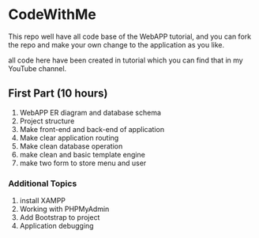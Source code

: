 # CodeWithMe
This repo well have all code base of the WebAPP tutorial, 
and you can fork the repo and make your own change to the 
application as you like. 

all code here have been created in tutorial which you can 
find that in my YouTube channel. 

## First Part (10 hours)
1. WebAPP ER diagram and database schema
2. Project structure
3. Make front-end and back-end of application 
4. Make clear application routing 
5. Make clean database operation
6. make clean and basic template engine
7. make two form to store menu and user

### Additional Topics
1. install XAMPP
2. Working with PHPMyAdmin
3. Add Bootstrap to project
4. Application debugging
